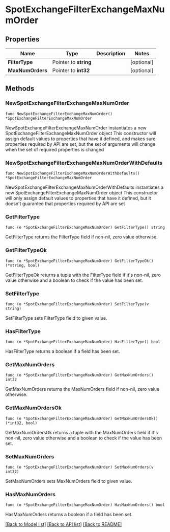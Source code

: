 # SpotExchangeFilterExchangeMaxNumOrder

## Properties

Name | Type | Description | Notes
------------ | ------------- | ------------- | -------------
**FilterType** | Pointer to **string** |  | [optional] 
**MaxNumOrders** | Pointer to **int32** |  | [optional] 

## Methods

### NewSpotExchangeFilterExchangeMaxNumOrder

`func NewSpotExchangeFilterExchangeMaxNumOrder() *SpotExchangeFilterExchangeMaxNumOrder`

NewSpotExchangeFilterExchangeMaxNumOrder instantiates a new SpotExchangeFilterExchangeMaxNumOrder object
This constructor will assign default values to properties that have it defined,
and makes sure properties required by API are set, but the set of arguments
will change when the set of required properties is changed

### NewSpotExchangeFilterExchangeMaxNumOrderWithDefaults

`func NewSpotExchangeFilterExchangeMaxNumOrderWithDefaults() *SpotExchangeFilterExchangeMaxNumOrder`

NewSpotExchangeFilterExchangeMaxNumOrderWithDefaults instantiates a new SpotExchangeFilterExchangeMaxNumOrder object
This constructor will only assign default values to properties that have it defined,
but it doesn't guarantee that properties required by API are set

### GetFilterType

`func (o *SpotExchangeFilterExchangeMaxNumOrder) GetFilterType() string`

GetFilterType returns the FilterType field if non-nil, zero value otherwise.

### GetFilterTypeOk

`func (o *SpotExchangeFilterExchangeMaxNumOrder) GetFilterTypeOk() (*string, bool)`

GetFilterTypeOk returns a tuple with the FilterType field if it's non-nil, zero value otherwise
and a boolean to check if the value has been set.

### SetFilterType

`func (o *SpotExchangeFilterExchangeMaxNumOrder) SetFilterType(v string)`

SetFilterType sets FilterType field to given value.

### HasFilterType

`func (o *SpotExchangeFilterExchangeMaxNumOrder) HasFilterType() bool`

HasFilterType returns a boolean if a field has been set.

### GetMaxNumOrders

`func (o *SpotExchangeFilterExchangeMaxNumOrder) GetMaxNumOrders() int32`

GetMaxNumOrders returns the MaxNumOrders field if non-nil, zero value otherwise.

### GetMaxNumOrdersOk

`func (o *SpotExchangeFilterExchangeMaxNumOrder) GetMaxNumOrdersOk() (*int32, bool)`

GetMaxNumOrdersOk returns a tuple with the MaxNumOrders field if it's non-nil, zero value otherwise
and a boolean to check if the value has been set.

### SetMaxNumOrders

`func (o *SpotExchangeFilterExchangeMaxNumOrder) SetMaxNumOrders(v int32)`

SetMaxNumOrders sets MaxNumOrders field to given value.

### HasMaxNumOrders

`func (o *SpotExchangeFilterExchangeMaxNumOrder) HasMaxNumOrders() bool`

HasMaxNumOrders returns a boolean if a field has been set.


[[Back to Model list]](../README.md#documentation-for-models) [[Back to API list]](../README.md#documentation-for-api-endpoints) [[Back to README]](../README.md)


